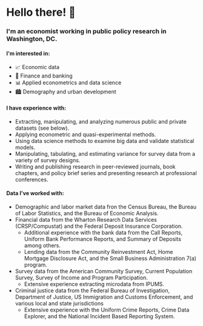 # Hello there! 👋

### I'm an economist working in public policy research in Washington, DC.

#### I'm interested in:
- 📈 Economic data
- 💸 Finance and banking
- 📊 Applied econometrics and data science
- 🏙️ Demography and urban development

#### I have experience with:

- Extracting, manipulating, and analyzing numerous public and private datasets (see below).
- Applying econometric and quasi-experimental methods.
- Using data science methods to examine big data and validate statistical models.
- Manipulating, tabulating, and estimating variance for survey data from a variety of survey designs.
- Writing and publishing research in peer-reviewed journals, book chapters, and policy brief series and presenting research at professional conferences.

#### Data I've worked with:

- Demographic and labor market data fron the Census Bureau, the Bureau of Labor Statistics, and the Bureau of Economic Analysis.
- Financial data from the Wharton Research Data Services (CRSP/Compustat) and the Federal Deposit Insurance Corporation.
  - Additional experience with the bank data from the Call Reports, Uniform Bank Performance Reports, and Summary of Deposits among others.
  - Lending data from the Community Reinvestment Act, Home Mortgage Disclosure Act, and the Small Business Administration 7(a) program.
- Survey data from the American Community Survey, Current Population Survey, Survey of Income and Program Participation.
  - Extensive experience extracting microdata from IPUMS.
- Criminal justice data from the Federal Bureau of Investigation, Department of Justice, US Immigration and Customs Enforcement, and various local and state jurisdictions
  - Extensive experience with the Uniform Crime Reports, Crime Data Explorer, and the National Incident Based Reporting System.
